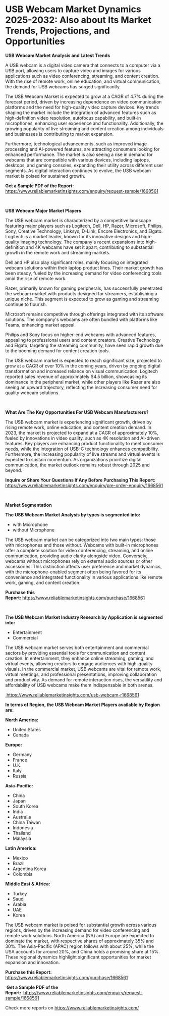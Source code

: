 <p><h1>USB Webcam Market Dynamics 2025-2032: Also about Its Market Trends, Projections, and Opportunities</h1></p><p><strong>USB Webcam Market Analysis and Latest Trends</strong></p>
<p><p>A USB webcam is a digital video camera that connects to a computer via a USB port, allowing users to capture video and images for various applications such as video conferencing, streaming, and content creation. With the rise of remote work, online education, and virtual communication, the demand for USB webcams has surged significantly.</p><p>The USB Webcam Market is expected to grow at a CAGR of 4.7% during the forecast period, driven by increasing dependence on video communication platforms and the need for high-quality video capture devices. Key trends shaping the market include the integration of advanced features such as high-definition video resolution, autofocus capability, and built-in microphones, enhancing user experience and functionality. Additionally, the growing popularity of live streaming and content creation among individuals and businesses is contributing to market expansion.</p><p>Furthermore, technological advancements, such as improved image processing and AI-powered features, are attracting consumers looking for enhanced performance. The market is also seeing a rise in demand for webcams that are compatible with various devices, including laptops, desktops, and gaming consoles, expanding their utility across different user segments. As digital interaction continues to evolve, the USB webcam market is poised for sustained growth.</p></p>
<p><strong>Get a Sample PDF of the Report:&nbsp;</strong> <a href="https://www.reliablemarketinsights.com/enquiry/request-sample/1668561?utm_campaign=3040&utm_medium=2&utm_source=Github&utm_content=ia&utm_term=06042025&utm_id=usb-webcam">https://www.reliablemarketinsights.com/enquiry/request-sample/1668561</a></p>
<p>&nbsp;</p>
<p><strong>USB Webcam Major Market Players</strong></p>
<p><p>The USB webcam market is characterized by a competitive landscape featuring major players such as Logitech, Dell, HP, Razer, Microsoft, Philips, Sony, Creative Technology, Linksys, D-Link, Encore Electronics, and Elgato. Logitech is a market leader, known for its innovative designs and high-quality imaging technology. The company's recent expansions into high-definition and 4K webcams have set it apart, contributing to substantial growth in the remote work and streaming markets.</p><p>Dell and HP also play significant roles, mainly focusing on integrated webcam solutions within their laptop product lines. Their market growth has been steady, fueled by the increasing demand for video conferencing tools amid the rise of remote work.</p><p>Razer, primarily known for gaming peripherals, has successfully penetrated the webcam market with products designed for streamers, establishing a unique niche. This segment is expected to grow as gaming and streaming continue to flourish.</p><p>Microsoft remains competitive through offerings integrated with its software solutions. The company's webcams are often bundled with platforms like Teams, enhancing market appeal.</p><p>Philips and Sony focus on higher-end webcams with advanced features, appealing to professional users and content creators. Creative Technology and Elgato, targeting the streaming community, have seen rapid growth due to the booming demand for content creation tools.</p><p>The USB webcam market is expected to reach significant size, projected to grow at a CAGR of over 10% in the coming years, driven by ongoing digital transformation and increased reliance on visual communication. Logitech reported sales revenue of approximately $4.5 billion, showcasing its dominance in the peripheral market, while other players like Razer are also seeing an upward trajectory, reflecting the increasing consumer need for quality webcam solutions.</p></p>
<p>&nbsp;</p>
<p><strong>What Are The Key Opportunities For USB Webcam Manufacturers?</strong></p>
<p><p>The USB webcam market is experiencing significant growth, driven by rising remote work, online education, and content creation demand. In 2023, the market is projected to expand at a CAGR of approximately 10%, fueled by innovations in video quality, such as 4K resolution and AI-driven features. Key players are enhancing product functionality to meet consumer needs, while the integration of USB-C technology enhances compatibility. Furthermore, the increasing popularity of live streams and virtual events is expected to sustain momentum. As organizations prioritize digital communication, the market outlook remains robust through 2025 and beyond.</p></p>
<p><strong>Inquire or Share Your Questions If Any Before Purchasing This Report:</strong> <a href="https://www.reliablemarketinsights.com/enquiry/pre-order-enquiry/1668561?utm_campaign=3040&utm_medium=2&utm_source=Github&utm_content=ia&utm_term=06042025&utm_id=usb-webcam">https://www.reliablemarketinsights.com/enquiry/pre-order-enquiry/1668561</a></p>
<p>&nbsp;</p>
<p><strong>Market Segmentation</strong></p>
<p><strong>The USB Webcam Market Analysis by types is segmented into:</strong></p>
<p><ul><li>with Microphone</li><li>without Microphone</li></ul></p>
<p><p>The USB webcam market can be categorized into two main types: those with microphones and those without. Webcams with built-in microphones offer a complete solution for video conferencing, streaming, and online communication, providing audio clarity alongside video. Conversely, webcams without microphones rely on external audio sources or other accessories. This distinction affects user preference and market dynamics, with the microphone-enabled segment often being favored for its convenience and integrated functionality in various applications like remote work, gaming, and content creation.</p></p>
<p><strong>Purchase this Report:&nbsp;</strong><a href="https://www.reliablemarketinsights.com/purchase/1668561?utm_campaign=3040&utm_medium=2&utm_source=Github&utm_content=ia&utm_term=06042025&utm_id=usb-webcam">https://www.reliablemarketinsights.com/purchase/1668561</a></p>
<p>&nbsp;</p>
<p><strong>The USB Webcam Market Industry Research by Application is segmented into:</strong></p>
<p><ul><li>Entertainment</li><li>Commercial</li></ul></p>
<p><p>The USB webcam market serves both entertainment and commercial sectors by providing essential tools for communication and content creation. In entertainment, they enhance online streaming, gaming, and virtual events, allowing creators to engage audiences with high-quality visuals. In the commercial market, USB webcams are vital for remote work, virtual meetings, and professional presentations, improving collaboration and productivity. As demand for remote interaction rises, the versatility and affordability of USB webcams make them indispensable in both arenas.</p></p>
<p><a href="https://www.reliablemarketinsights.com/usb-webcam-r1668561?utm_campaign=3040&utm_medium=2&utm_source=Github&utm_content=ia&utm_term=06042025&utm_id=usb-webcam">&nbsp;https://www.reliablemarketinsights.com/usb-webcam-r1668561</a></p>
<p><strong>In terms of Region, the USB Webcam Market Players available by Region are:</strong></p>
<p>
    <p> <strong> North America: </strong>
        <ul>
            <li>United States</li>
            <li>Canada</li>
        </ul>
        </p> 
    <p> <strong> Europe: </strong>
        <ul>
            <li>Germany</li>
            <li>France</li>
            <li>U.K.</li>
            <li>Italy</li>
            <li>Russia</li>
        </ul>
        </p> 
    <p> <strong> Asia-Pacific: </strong>
        <ul>
            <li>China</li>
            <li>Japan</li>
            <li>South Korea</li>
            <li>India</li>
            <li>Australia</li>
            <li>China Taiwan</li>
            <li>Indonesia</li>
            <li>Thailand</li>
            <li>Malaysia</li>
        </ul>
        </p> 
    <p> <strong> Latin America: </strong>
        <ul>
            <li>Mexico</li>
            <li>Brazil</li>
            <li>Argentina Korea</li>
            <li>Colombia</li>
        </ul>
        </p> 
    <p> <strong> Middle East & Africa: </strong>
        <ul>
            <li>Turkey</li>
            <li>Saudi</li>
            <li>Arabia</li>
            <li>UAE</li>
            <li>Korea</li>
        </ul>
    </p>
    </p>
<p><p>The USB webcam market is poised for substantial growth across various regions, driven by the increasing demand for video conferencing and remote work solutions. North America (NA) and Europe are expected to dominate the market, with respective shares of approximately 35% and 30%. The Asia-Pacific (APAC) region follows with about 25%, while the USA accounts for around 20%, and China holds a promising share at 15%. These regional dynamics highlight significant opportunities for market expansion and innovation.</p></p>
<p><strong>Purchase this Report: </strong><a href="https://www.reliablemarketinsights.com/purchase/1668561?utm_campaign=3040&utm_medium=2&utm_source=Github&utm_content=ia&utm_term=06042025&utm_id=usb-webcam">https://www.reliablemarketinsights.com/purchase/1668561</a></p>
<p>&nbsp;<strong>Get a Sample PDF of the Report:&nbsp;&nbsp;</strong><a href="https://www.reliablemarketinsights.com/enquiry/request-sample/1668561?utm_campaign=3040&utm_medium=2&utm_source=Github&utm_content=ia&utm_term=06042025&utm_id=usb-webcam">https://www.reliablemarketinsights.com/enquiry/request-sample/1668561</a></p>
<p><strong></strong></p>
<p>Check more reports on <a href="https://www.reliablemarketinsights.com/?utm_campaign=3040&utm_medium=2&utm_source=Github&utm_content=ia&utm_term=06042025&utm_id=usb-webcam">https://www.reliablemarketinsights.com/</a></p>